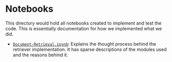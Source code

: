# Notebooks
This directory would hold all notebooks created to implement and test the code. This is essentially documentation for how we implemented what we did.

 - [`Document-Retrieval.ipynb`](Document-Retrieval.ipynb): Explains the thought process behind the retriever implementation. It has sparse descriptions of the modules used and the reasons behind it.